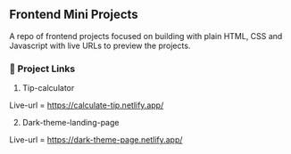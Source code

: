 ## Frontend Mini Projects

A repo of frontend projects focused on building with plain HTML, CSS and Javascript with live URLs to preview the projects.

### 🔗 Project Links

1. Tip-calculator

Live-url = https://calculate-tip.netlify.app/

2. Dark-theme-landing-page

Live-url = https://dark-theme-page.netlify.app/
